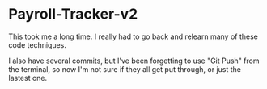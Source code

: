 # Payroll-Tracker-v2

This took me a long time.  I really had to go back and relearn many of these code techniques.  

I also have several commits, but I've been forgetting to use "Git Push" from the terminal, so now I'm not sure if they all get put through, or just the lastest one.

